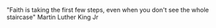 "Faith is taking the first few steps, even when you don't see the whole staircase"
	Martin Luther King Jr
